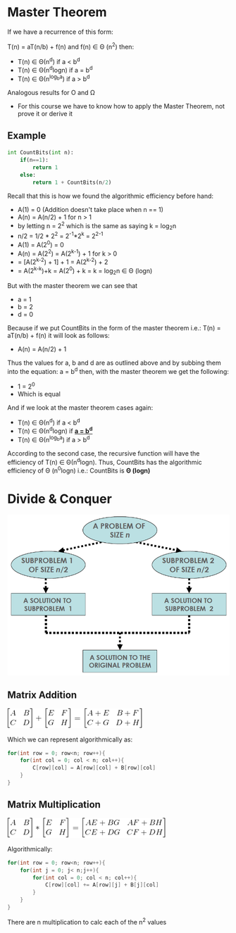 # Master Theorem
If we have a recurrence of this form:

T(n) = aT(n/b) + f(n) and f(n) ∈ Θ (n<sup>2</sup>) then:
* T(n) ∈ Θ(n<sup>d</sup>) if a < b<sup>d</sup>
* T(n) ∈ Θ(n<sup>d</sup>logn) if a = b<sup>d</sup>
* T(n) ∈ Θ(n<sup>log<sub>b</sub>a</sup>) if a > b<sup>d</sup>

Analogous results for O and Ω
* For this course we have to know how to apply the Master Theorem, not prove it or derive it

## Example
```python
int CountBits(int n):
    if(n==1):
        return 1
    else:
        return 1 + CountBits(n/2)
```
Recall that this is how we found the algorithmic efficiency before hand: 
* A(1) = 0 (Addition doesn't take place when n == 1)
* A(n) = A(n/2) + 1 for n > 1
* by letting n = 2<sup>2</sup> which is the same as saying k = log<sub>2</sub>n
* n/2 = 1/2 * 2<sup>2</sup> = 2<sup>-1</sup>*2<sup>k</sup> = 2<sup>2-1</sup>
* A(1) = A(2<sup>0</sup>) = 0
* A(n) = A(2<sup>2</sup>) = A(2<sup>k-1</sup>) + 1 for k > 0
* = [A(2<sup>k-2</sup>) + 1] + 1 = A(2<sup>k-2</sup>) + 2
* = A(2<sup>k-k</sup>)+k = A(2<sup>0</sup>) + k = k = log<sub>2</sub>n ∈ Θ (logn)

But with the master theorem we can see that 
* a = 1
* b = 2
* d = 0

Because if we put CountBits in the form of the master theorem i.e.: T(n) = aT(n/b) + f(n) it will look as follows:

* A(n) = A(n/2) + 1

Thus the values for a, b and d are as outlined above and by subbing them into the equation: a = b<sup>d</sup> then, with the master theorem we get the following:
* 1 = 2<sup>0</sup> 
* Which is equal

And if we look at the master theorem cases again:
* T(n) ∈ Θ(n<sup>d</sup>) if a < b<sup>d</sup>
* T(n) ∈ Θ(n<sup>d</sup>logn) if <u><b>a = b<sup>d</sup></b></u>
* T(n) ∈ Θ(n<sup>log<sub>b</sub>a</sup>) if a > b<sup>d</sup>

According to the second case, the recursive function will have the efficiency of T(n) ∈ Θ(n<sup>d</sup>logn). Thus, CountBits has the algorithmic efficiency of Θ (n<sup>0</sup>logn) i.e.: CountBits is **Θ (logn)**

# Divide & Conquer

![Divide & Conquer](img/divideandconquer.png)

## Matrix Addition
![Matrix Addition](img/matrixadd.gif)

Which we can represent algorithmically as:
```java
for(int row = 0; row<n; row++){
    for(int col = 0; col < n; col++){
        C[row][col] = A[row][col] + B[row][col]
    }
}
```

## Matrix Multiplication
![Matrix Multiplication](img/matrixmult1.gif)

Algorithmically:
```java
for(int row = 0; row<n; row++){
    for(int j = 0; j< n;j++){
        for(int col = 0; col < n; col++){
            C[row][col] += A[row][j] + B[j][col]
        }
    }
}
```
There are n multiplication to calc each of the n<sup>2</sup> values